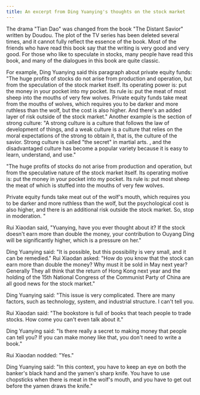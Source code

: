 ```yaml
---
title: An excerpt from Ding Yuanying's thoughts on the stock market
---
```

The drama "Tian Dao" was changed from the book "The Distant Savior" written by Doudou. The plot of the TV series has been deleted several times, and it cannot fully reflect the essence of the book. Most of the friends who have read this book say that the writing is very good and very good. For those who like to speculate in stocks, many people have read this book, and many of the dialogues in this book are quite classic.
 <!-- more -->
For example, Ding Yuanying said this paragraph about private equity funds: "The huge profits of stocks do not arise from production and operation, but from the speculation of the stock market itself. Its operating power is: put the money in your pocket into my pocket. Its rule is: put the meat of most sheep into the mouths of very few wolves. Private equity funds take meat from the mouths of wolves, which requires you to be darker and more ruthless than the wolf, but the cost is also higher. And there's an added layer of risk outside of the stock market."
Another example is the section of strong culture: "A strong culture is a culture that follows the law of development of things, and a weak culture is a culture that relies on the moral expectations of the strong to obtain it, that is, the culture of the savior. Strong culture is called "the secret" in martial arts. , and the disadvantaged culture has become a popular variety because it is easy to learn, understand, and use."


"The huge profits of stocks do not arise from production and operation, but from the speculative nature of the stock market itself. Its operating motive is: put the money in your pocket into my pocket. Its rule is: put most sheep the meat of which is stuffed into the mouths of very few wolves.

Private equity funds take meat out of the wolf's mouth, which requires you to be darker and more ruthless than the wolf, but the psychological cost is also higher, and there is an additional risk outside the stock market. So, stop in moderation. "

Rui Xiaodan said, "Yuanying, have you ever thought about it? If the stock doesn't earn more than double the money, your contribution to Ouyang Ding will be significantly higher, which is a pressure on her."

Ding Yuanying said: "It is possible, but this possibility is very small, and it can be remedied." Rui Xiaodan asked: "How do you know that the stock can earn more than double the money? Why must it be sold in May next year? Generally They all think that the return of Hong Kong next year and the holding of the 15th National Congress of the Communist Party of China are all good news for the stock market."

Ding Yuanying said: "This issue is very complicated. There are many factors, such as technology, system, and industrial structure. I can't tell you.

Rui Xiaodan said: "The bookstore is full of books that teach people to trade stocks. How come you can't even talk about it."

Ding Yuanying said: "Is there really a secret to making money that people can tell you? If you can make money like that, you don't need to write a book."

Rui Xiaodan nodded: "Yes."

Ding Yuanying said: "In this context, you have to keep an eye on both the banker's black hand and the yamen's sharp knife. You have to use chopsticks when there is meat in the wolf's mouth, and you have to get out before the yamen draws the knife."